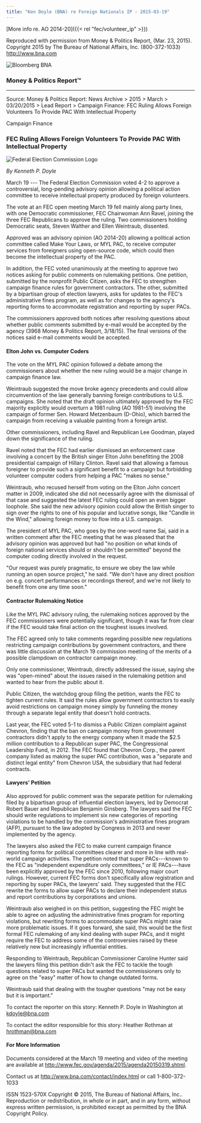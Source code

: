 ```yaml
---
title: "Ken Doyle (BNA) re Foreign Nationals IP - 2015-03-19"
---
```


[More info re. AO 2014-20]({{< rel "fec/volunteer_ip" >}})

Reproduced with permission from Money & Politics Report, (Mar. 23,
2015).
Copyright 2015 by The Bureau of National Affairs, Inc. (800-372-1033)
<http://www.bna.com>

![Bloomberg BNA](bloomberg_bna_250_100.png)
<!--  width: 125, height: 50 -->

### Money & Politics Report™

------------------------------------------------------------------------

Source: Money & Politics Report: News
Archive > 2015 > March > 03/20/2015 > Lead Report > Campaign
Finance: FEC Ruling Allows Foreign Volunteers To Provide PAC With
Intellectual Property

Campaign Finance

### FEC Ruling Allows Foreign Volunteers To Provide PAC With Intellectual Property

![Federal Election Commission Logo](fec_480.png)
<!-- 120x120 -->

*By Kenneth P. Doyle*

March 19 --- The Federal Election Commission voted 4-2 to approve a
controversial, long-pending advisory opinion allowing a political action
committee to receive intellectual property produced by foreign
volunteers.

The vote at an FEC open meeting March 19 fell mainly along party lines,
with one Democratic commissioner, FEC Chairwoman Ann Ravel, joining the
three FEC Republicans to approve the ruling. Two commissioners holding
Democratic seats, Steven Walther and Ellen Weintraub, dissented.

Approved was an advisory opinion (AO 2014-20) allowing a political
action committee called Make Your Laws, or MYL PAC, to receive computer
services from foreigners using open-source code, which could then become
the intellectual property of the PAC.

In addition, the FEC voted unanimously at the meeting to approve two
notices asking for public comments on rulemaking petitions. One
petition, submitted by the nonprofit Public Citizen, asks the FEC to
strengthen campaign finance rules for government contractors. The other,
submitted by a bipartisan group of election lawyers, asks for updates to
the FEC's administrative fines program, as well as for changes to the
agency's reporting forms to accommodate registration and reporting by
super PACs.

The commissioners approved both notices after resolving questions about
whether public comments submitted by e-mail would be accepted by the
agency (3968 Money & Politics Report, 3/18/15). The final versions of
the notices said e-mail comments would be accepted.

#### Elton John vs. Computer Coders

The vote on the MYL PAC opinion followed a debate among the
commissioners about whether the new ruling would be a major change in
campaign finance law.

Weintraub suggested the move broke agency precedents and could allow
circumvention of the law generally banning foreign contributions to U.S.
campaigns. She noted that the draft opinion ultimately approved by the
FEC majority explicitly would overturn a 1981 ruling (AO 1981-51)
involving the campaign of former Sen. Howard Metzenbaum (D-Ohio), which
barred the campaign from receiving a valuable painting from a foreign
artist.

Other commissioners, including Ravel and Republican Lee Goodman, played
down the significance of the ruling.

Ravel noted that the FEC had earlier dismissed an enforcement case
involving a concert by the British singer Elton John benefitting the
2008 presidential campaign of Hillary Clinton. Ravel said that allowing
a famous foreigner to provide such a significant benefit to a campaign
but forbidding volunteer computer coders from helping a PAC "makes no
sense."

Weintraub, who recused herself from voting on the Elton John concert
matter in 2009, indicated she did not necessarily agree with the
dismissal of that case and suggested the latest FEC ruling could open an
even bigger loophole. She said the new advisory opinion could allow the
British singer to sign over the rights to one of his popular and
lucrative songs, like "Candle in the Wind," allowing foreign money to
flow into a U.S. campaign.

The president of MYL PAC, who goes by the one-word name Sai, said in a
written comment after the FEC meeting that he was pleased that the
advisory opinion was approved but had "no position on what kinds of
foreign national services should or shouldn't be permitted" beyond the
computer coding directly involved in the request.

"Our request was purely pragmatic, to ensure we obey the law while
running an open source project," he said. "We don't have any direct
position on e.g. concert performances or recordings thereof, and we're
not likely to benefit from one any time soon."

#### Contractor Rulemaking Notice

Like the MYL PAC advisory ruling, the rulemaking notices approved by the
FEC commissioners were potentially significant, though it was far from
clear if the FEC would take final action on the toughest issues
involved.

The FEC agreed only to take comments regarding possible new regulations
restricting campaign contributions by government contractors, and there
was little discussion at the March 19 commission meeting of the merits
of a possible clampdown on contractor campaign money.

Only one commissioner, Weintraub, directly addressed the issue, saying
she was "open-mined" about the issues raised in the rulemaking petition
and wanted to hear from the public about it.

Public Citizen, the watchdog group filing the petition, wants the FEC to
tighten current rules. It said the rules allow government contractors to
easily avoid restrictions on campaign money simply by funneling the
money through a separate legal entity that doesn't hold contracts.

Last year, the FEC voted 5-1 to dismiss a Public Citizen complaint
against Chevron, finding that the ban on campaign money from government
contractors didn't apply to the energy company when it made the $2.5
million contribution to a Republican super PAC, the Congressional
Leadership Fund, in 2012. The FEC found that Chevron Corp., the parent
company listed as making the super PAC contribution, was a "separate and
distinct legal entity" from Chevron USA, the subsidiary that had federal
contracts.

#### Lawyers' Petition

Also approved for public comment was the separate petition for
rulemaking filed by a bipartisan group of influential election lawyers,
led by Democrat Robert Bauer and Republican Benjamin Ginsberg. The
lawyers said the FEC should write regulations to implement six new
categories of reporting violations to be handled by the commission's
administrative fines program (AFP), pursuant to the law adopted by
Congress in 2013 and never implemented by the agency.

The lawyers also asked the FEC to make current campaign finance
reporting forms for political committees clearer and more in line with
real-world campaign activities. The petition noted that super
PACs---known to the FEC as "independent expenditure only committees," or
IE PACs---have been explicitly approved by the FEC since 2010, following
major court rulings. However, current FEC forms don't specifically
allow registration and reporting by super PACs, the lawyers' said. They
suggested that the FEC rewrite the forms to allow super PACs to declare
their independent status and report contributions by corporations and
unions.

Weintraub also weighed in on this petition, suggesting the FEC might be
able to agree on adjusting the administrative fines program for
reporting violations, but rewriting forms to accommodate super PACs
might raise more problematic issues. If it goes forward, she said, this
would be the first formal FEC rulemaking of any kind dealing with super
PACs, and it might require the FEC to address some of the controversies
raised by these relatively new but increasingly influential entities.

Responding to Weintraub, Republican Commissioner Caroline Hunter said
the lawyers filing this petition didn't ask the FEC to tackle the tough
questions related to super PACs but wanted the commissioners only to
agree on the "easy" matter of how to change outdated forms.

Weintraub said that dealing with the tougher questions "may not be easy
but it is important."

To contact the reporter on this story: Kenneth P. Doyle in Washington at
<kdoyle@bna.com>

To contact the editor responsible for this story: Heather Rothman at
<hrothman@bna.com>

#### For More Information

Documents considered at the March 19 meeting and video of the meeting
are available at <http://www.fec.gov/agenda/2015/agenda20150319.shtml>.

Contact us at <http://www.bna.com/contact/index.html> or call 1-800-372-1033

ISSN 1523-570X
Copyright © 2015, The Bureau of National Affairs, Inc.. Reproduction or
redistribution, in whole or in part, and in any form, without express
written permission, is prohibited except as permitted by the BNA
Copyright Policy.

